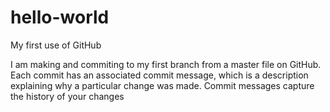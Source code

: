 # hello-world
My first use of GitHub

I am making and commiting to my first branch from a master file on GitHub.
Each commit has an associated commit message, which is a description explaining why a particular change was made. Commit messages capture the history of your changes
